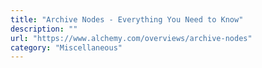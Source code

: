 ```yaml
---
title: "Archive Nodes - Everything You Need to Know"
description: ""
url: "https://www.alchemy.com/overviews/archive-nodes"
category: "Miscellaneous"
---
```

